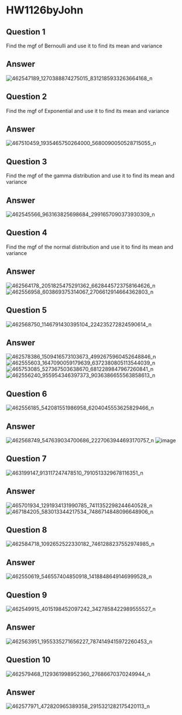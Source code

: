 # HW1126byJohn
## Question 1
Find the mgf of Bernoulli and use it to find its mean and variance
## Answer
![462547189_1270388874275015_8312185933263664168_n](https://github.com/user-attachments/assets/654646c7-ecff-4040-af98-2ea075561f8e)
## Question 2
Find the mgf of Exponential and use it to find its mean and variance
## Answer
![467510459_1935465750264000_5680090050528715055_n](https://github.com/user-attachments/assets/c472833e-f255-4865-8af1-e572716162fc)
## Question 3
Find the mgf of the gamma distribution and use it to find its mean and variance
## Answer
![462545566_963163825698684_2991657090373930309_n](https://github.com/user-attachments/assets/f4c8c089-5c7e-4321-973a-643edc9b3a41)
## Question 4
Find the mgf of the normal distribution and use it to find its mean and variance
## Answer
![462564178_2051825475291362_6628445723758164626_n](https://github.com/user-attachments/assets/bc9b0c66-e34c-4618-b058-93e56e5f7a4d)
![462556958_603869375314067_2706612914664362803_n](https://github.com/user-attachments/assets/b58b6e6e-28fa-4e8a-88ef-994e6aa1e318)
## Question 5
![462568750_1146791430395104_224235272824590614_n](https://github.com/user-attachments/assets/624a851f-73b5-43eb-a44f-5625bf1c2fe8)
## Answer
![462578386_1509416573103673_4992675960452648846_n](https://github.com/user-attachments/assets/a896f208-1f9f-48ef-bf31-3dcfb86460e3)
![462555603_1647090059179639_6372380805113544039_n](https://github.com/user-attachments/assets/93bdca0b-b6f7-4e8e-984f-aafce9bb0c80)
![465753085_527367503638670_6812289847967260841_n](https://github.com/user-attachments/assets/bea654c3-497a-4939-905b-b8fd8c9a19fc)
![462556240_955954346397373_9036386655563858613_n](https://github.com/user-attachments/assets/f5edc8a9-d685-4d40-b2f8-bcdd53cce75c)
## Question 6
![462556185_542081551986958_6204045553625829466_n](https://github.com/user-attachments/assets/13d76fa4-a114-4343-af61-a1340f7984ea)
## Answer
![462568749_547639034700686_2227063944693170757_n](https://github.com/user-attachments/assets/bb6a99f5-9d18-4626-bb19-7f92ce78c571)
![image](https://github.com/user-attachments/assets/ce3abff1-e196-4076-927c-36a910309963)
## Question 7
![463199147_913117247478510_7910513329678116351_n](https://github.com/user-attachments/assets/067f6ea2-c364-49f8-9ff5-15c56395982d)
## Answer
![465701934_1291934131990785_7411352298244640528_n](https://github.com/user-attachments/assets/a483349e-7b5a-490f-b96f-83fa98027509)
![467184205_583013344217534_7486714848096648906_n](https://github.com/user-attachments/assets/636fc17b-a568-4382-93dc-b1d9195c5bc5)
## Question 8
![462584718_1092652522330182_7461288237552974985_n](https://github.com/user-attachments/assets/c65be1ab-cc89-42fd-ad98-2e4109a22e54)
## Answer
![462550619_546557404850918_1418848649146999528_n](https://github.com/user-attachments/assets/85d564bc-91c7-44e8-8ef3-ba8cc120ea75)
## Question 9
![462549915_4015198452097242_3427858422989555527_n](https://github.com/user-attachments/assets/b5c539c4-ed05-44fb-b079-43821b64d0c9)
## Answer
![462563951_1955335271656227_7874149415972260453_n](https://github.com/user-attachments/assets/6e4da5ac-5dd4-4a6d-ae00-9cb261e11ca3)
## Question 10
![462579468_1129361998952360_27686670370249944_n](https://github.com/user-attachments/assets/62f56bd6-eb87-4a25-bf22-eee055fc78cb)
## Answer
![462577971_472820965389358_2915321282175420113_n](https://github.com/user-attachments/assets/9293e2d1-12b9-4cc1-99c6-d916d55c4b1a)

